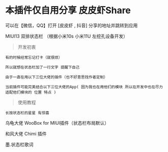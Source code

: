 # 本插件仅自用分享 皮皮虾Share

可以在【微信，QQ】打开 [皮皮虾 , 抖音] 分享的地址并跳转到应用

MIUI13 双排状态栏 （根据小米10s 小米11U 左挖孔设备开发）


>开发初衷

    有的时候经常忘记打卡（就很烦）
    
    所以就想在状态栏加了一行文字 提醒下自己
    
    由于一直在用以下三位大佬的插件（也不好意思找作者定制）

    当前插件可能完美结合以下三位大佬的App( 因为我也在用他们的模块 所以在开发中也在尽力适配他们模块的 位置 特点 )


>使用教程

    长按状态栏的星星 有惊喜


乌龟大佬 WooBox for MIUI插件（状态栏布局默认）

和风大佬 Chimi 插件

墨.状态栏歌词 

